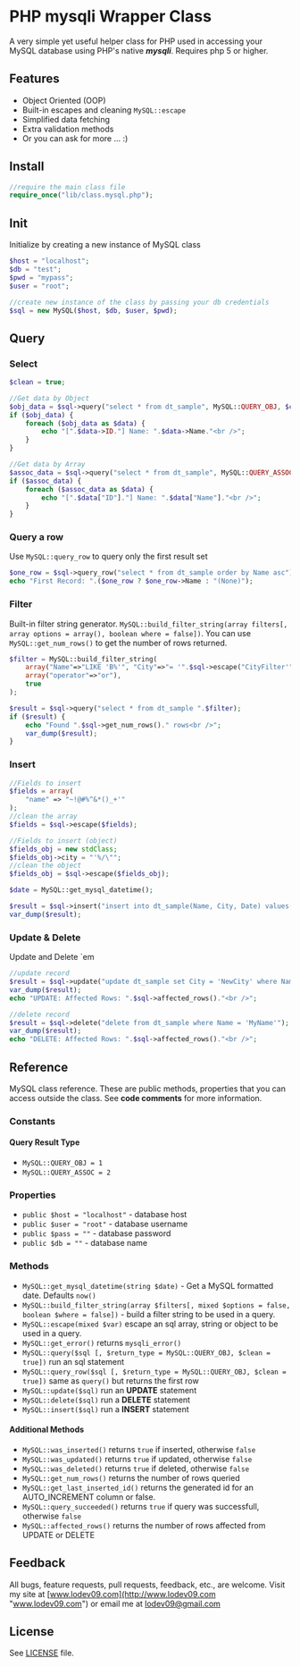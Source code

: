PHP mysqli Wrapper Class
============================
A very simple yet useful helper class for PHP used in accessing your MySQL database using PHP's native _**mysqli**_. Requires php 5 or higher.

## Features
* Object Oriented (OOP)
* Built-in escapes and cleaning `MySQL::escape`
* Simplified data fetching
* Extra validation methods
* Or you can ask for more ... :)

## Install
```php
//require the main class file
require_once("lib/class.mysql.php");
```
## Init
Initialize by creating a new instance of MySQL class
```php
$host = "localhost";
$db = "test";
$pwd = "mypass";
$user = "root";

//create new instance of the class by passing your db credentials
$sql = new MySQL($host, $db, $user, $pwd);
```
## Query
### Select
```php
$clean = true;

//Get data by Object
$obj_data = $sql->query("select * from dt_sample", MySQL::QUERY_OBJ, $clean);
if ($obj_data) {
    foreach ($obj_data as $data) {
		echo "[".$data->ID."] Name: ".$data->Name."<br />";
	}
}

//Get data by Array
$assoc_data = $sql->query("select * from dt_sample", MySQL::QUERY_ASSOC, $clean);
if ($assoc_data) {
	foreach ($assoc_data as $data) {
		echo "[".$data["ID"]."] Name: ".$data["Name"]."<br />"; 
	}
}
```
### Query a row
Use `MySQL::query_row` to query only the first result set
```php
$one_row = $sql->query_row("select * from dt_sample order by Name asc");
echo "First Record: ".($one_row ? $one_row->Name : "(None)");
```
### Filter
Built-in filter string generator. `MySQL::build_filter_string(array filters[, array options = array(), boolean where = false])`. You can use `MySQL::get_num_rows()` to get the number of rows returned.
```php
$filter = MySQL::build_filter_string(
	array("Name"=>"LIKE 'B%'", "City"=>"= '".$sql->escape("CityFilter'")."'"), 
	array("operator"=>"or"),
	true
);

$result = $sql->query("select * from dt_sample ".$filter);
if ($result) {
	echo "Found ".$sql->get_num_rows()." rows<br />";
	var_dump($result);
}
```
### Insert
```php
//Fields to insert
$fields = array(
	"name" => "~!@#%^&*()_+'"
);
//clean the array
$fields = $sql->escape($fields);

//Fields to insert (object)
$fields_obj = new stdClass;
$fields_obj->city = "'%/\"";
//clean the object
$fields_obj = $sql->escape($fields_obj);

$date = MySQL::get_mysql_datetime();

$result = $sql->insert("insert into dt_sample(Name, City, Date) values('".$fields["name"]."', '".$fields_obj->city."', '".$date."')");
var_dump($result);
```
### Update & Delete
Update and Delete `em
```php
//update record
$result = $sql->update("update dt_sample set City = 'NewCity' where Name='MyName'");
var_dump($result);
echo "UPDATE: Affected Rows: ".$sql->affected_rows()."<br />";

//delete record
$result = $sql->delete("delete from dt_sample where Name = 'MyName'");
var_dump($result);
echo "DELETE: Affected Rows: ".$sql->affected_rows()."<br />";
```
## Reference
MySQL class reference. These are public methods, properties that you can access outside the class. See **code comments** for more information.

### Constants
#### Query Result Type
* `MySQL::QUERY_OBJ = 1`
* `MySQL::QUERY_ASSOC = 2`

### Properties

* `public $host = "localhost"` - database host
* `public $user = "root"` - database username
* `public $pass = ""` - database password
* `public $db = ""` - database name

### Methods

* `MySQL::get_mysql_datetime(string $date)` - Get a MySQL formatted date. Defaults `now()`
* `MySQL::build_filter_string(array $filters[, mixed $options = false, boolean $where = false])` - build a filter string to be used in a query.
* `MySQL::escape(mixed $var)` escape an sql array, string or object to be used in a query.
* `MySQL::get_error()` returns `mysqli_error()`
* `MySQL::query($sql [, $return_type = MySQL::QUERY_OBJ, $clean = true])` run an sql statement
* `MySQL::query_row($sql [, $return_type = MySQL::QUERY_OBJ, $clean = true])` same as `query()` but returns the first row
* `MySQL::update($sql)` run an **UPDATE** statement
* `MySQL::delete($sql)` run a **DELETE** statement
* `MySQL::insert($sql)` run a **INSERT** statement

#### Additional Methods
* `MySQL::was_inserted()` returns `true` if inserted, otherwise `false`
* `MySQL::was_updated()` returns `true` if updated, otherwise `false`
* `MySQL::was_deleted()` returns `true` if deleted, otherwise `false`
* `MySQL::get_num_rows()` returns the number of rows queried
* `MySQL::get_last_inserted_id()` returns the generated id for an AUTO_INCREMENT column or false.
* `MySQL::query_succeeded()` returns `true` if query was successfull, otherwise `false`
* `MySQL::affected_rows()` returns the number of rows affected from UPDATE or DELETE

## Feedback

All bugs, feature requests, pull requests, feedback, etc., are welcome. Visit my site at [www.lodev09.com](http://www.lodev09.com "www.lodev09.com") or email me at [lodev09@gmail.com](mailto:lodev09@gmail.com)

## License
See [LICENSE](LICENSE) file.

